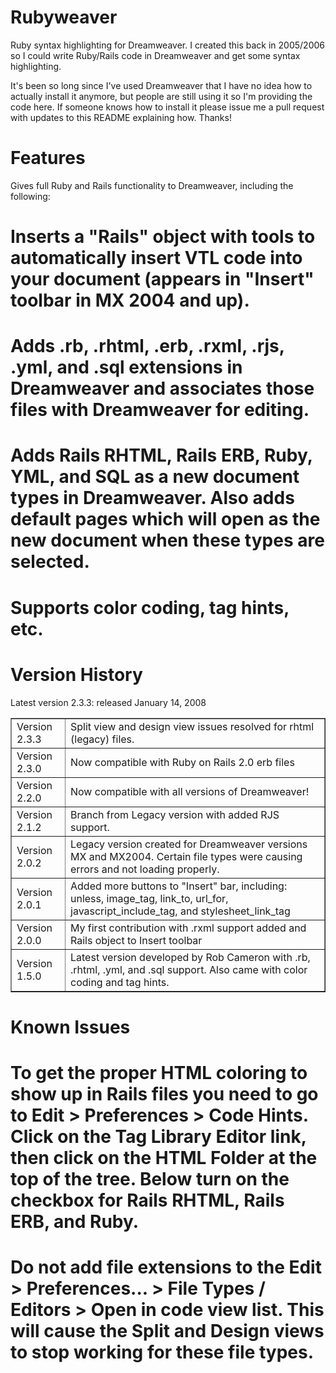 Rubyweaver
==========

Ruby syntax highlighting for Dreamweaver. I created this back in 2005/2006 
so I could write Ruby/Rails code in Dreamweaver and get some syntax highlighting.

It's been so long since I've used Dreamweaver that I have no idea how to actually
install it anymore, but people are still using it so I'm providing the code here.
If someone knows how to install it please issue me a pull request with updates
to this README explaining how. Thanks!

Features
========

Gives full Ruby and Rails functionality to Dreamweaver, including the following:

# Inserts a "Rails" object with tools to automatically insert VTL code into your document (appears in "Insert" toolbar in MX 2004 and up). 
# Adds .rb, .rhtml, .erb, .rxml, .rjs, .yml, and .sql extensions in Dreamweaver and associates those files with Dreamweaver for editing. 
# Adds Rails RHTML, Rails ERB, Ruby, YML, and SQL as a new document types in Dreamweaver. Also adds default pages which will open as the new document when these types are selected.
# Supports color coding, tag hints, etc.

Version History
===============

Latest version 2.3.3: released January 14, 2008

  <table border="1" cellspacing="0" cellpadding="3">
    <tr>
      <td class="nowrap">Version 2.3.3 </td>
      <td>Split view and design view issues resolved for rhtml (legacy) files.</td>
    </tr>
    <tr>
      <td class="nowrap">Version 2.3.0 </td>
      <td>Now compatible with Ruby on Rails 2.0 erb files</td>
    </tr>
    <tr>
      <td class="nowrap">Version 2.2.0 </td>
      <td>Now compatible with all versions of Dreamweaver!</td>
    </tr>
    <tr>
      <td class="nowrap">Version 2.1.2 </td>
      <td>Branch from Legacy version with added RJS support.</td>
    </tr>
    <tr>
      <td class="nowrap">Version 2.0.2 </td>
      <td>Legacy version created for Dreamweaver versions MX and MX2004. Certain file types were causing errors and not loading properly.</td>
    </tr>
    <tr>
      <td class="nowrap">Version 2.0.1 </td>
      <td>Added more buttons to "Insert" bar, including: unless, image_tag, link_to, url_for, javascript_include_tag, and stylesheet_link_tag</td>
    </tr>
    <tr>
      <td class="nowrap">Version 2.0.0 </td>
      <td>My first contribution with .rxml support added and Rails object to Insert toolbar </td>
    </tr>
    <tr>
      <td class="nowrap">Version 1.5.0</td>
      <td>Latest version developed by Rob Cameron with .rb, .rhtml, .yml, and .sql support. Also came with color coding and tag hints. </td>
    </tr>
  </table>Known Issues
============

# To get the proper HTML coloring to show up in Rails files you need to go to Edit > Preferences > Code Hints. Click on the Tag Library Editor link, then click on the HTML Folder at the top of the tree. Below turn on the checkbox for Rails RHTML, Rails ERB, and Ruby.
# Do not add file extensions to the Edit > Preferences... > File Types / Editors > Open in code view list. This will cause the Split and Design views to stop working for these file types.